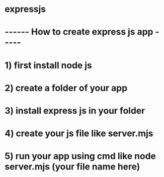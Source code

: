 # expressjs

# ------ How to create express js app -----

# 1) first install node js
# 2) create a folder of your app
# 3) install express js in your folder
# 4) create your js file like server.mjs
# 5) run your app using cmd like node server.mjs (your file name here)